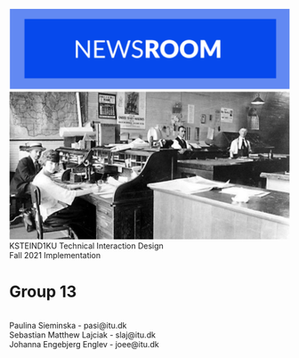 ![newsRoom Branding image](https://github.com/paulaSiemens/newsRoom/blob/main/src/images/branding.png?raw=true)
<br />
KSTEIND1KU Technical Interaction Design
<br />
Fall 2021 Implementation
<br />
# Group 13
<br />
Paulina Sieminska - pasi@itu.dk
<br />
Sebastian Matthew Lajciak - slaj@itu.dk
<br />
Johanna Engebjerg Englev - joee@itu.dk
